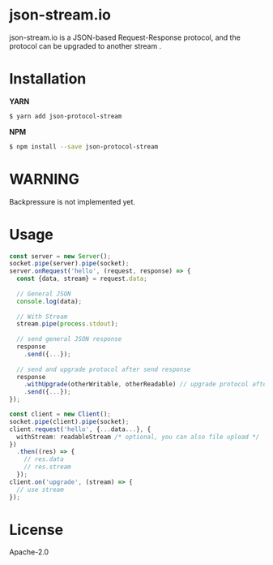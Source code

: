 # json-stream.io

json-stream.io is a JSON-based Request-Response protocol, and the protocol can be upgraded to another stream .

# Installation

**YARN**

```bash
$ yarn add json-protocol-stream
```

**NPM**

```bash
$ npm install --save json-protocol-stream
```

# WARNING

Backpressure is not implemented yet.

# Usage

```typescript
const server = new Server();
socket.pipe(server).pipe(socket);
server.onRequest('hello', (request, response) => {
  const {data, stream} = request.data;
  
  // General JSON
  console.log(data);
  
  // With Stream
  stream.pipe(process.stdout);
  
  // send general JSON response
  response
    .send({...});
  
  // send and upgrade protocol after send response
  response
    .withUpgrade(otherWritable, otherReadable) // upgrade protocol after send response
    .send({...});
});

const client = new Client();
socket.pipe(client).pipe(socket);
client.request('hello', {...data...}, {
  withStream: readableStream /* optional, you can also file upload */
})
  .then((res) => {
    // res.data
    // res.stream
  });
client.on('upgrade', (stream) => {
  // use stream
});

```

# License

Apache-2.0
